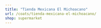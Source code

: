 ```yaml
---
title: "Tienda Mexicana El Michoacano"
url: /coats/tienda-mexicana-el-michoacano/
shop: supermarket
---
```

